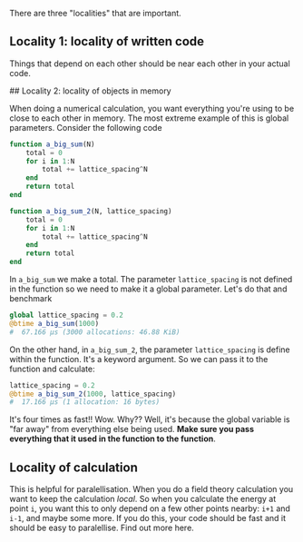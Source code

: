 There are three "localities" that are important.

## Locality 1: locality of written code

Things that depend on each other should be near each other in your actual code.

## Locality 2: locality of objects in memory

When doing a numerical calculation, you want everything you're using to be close to each other in memory.
The most extreme example of this is global parameters. Consider the following code

``` Julia
function a_big_sum(N)
    total = 0
    for i in 1:N
        total += lattice_spacing^N
    end
    return total
end

function a_big_sum_2(N, lattice_spacing)
    total = 0
    for i in 1:N
        total += lattice_spacing^N
    end
    return total
end
```

In `a_big_sum` we make a total. The parameter `lattice_spacing` is not defined in the function 
so we need to make it a global parameter. Let's do that and benchmark

```Julia
global lattice_spacing = 0.2
@btime a_big_sum(1000)
#  67.166 μs (3000 allocations: 46.88 KiB)
```

On the other hand, in `a_big_sum_2`, the parameter `lattice_spacing` is define within the
function. It's a keyword argument. So we can pass it to the function and calculate:

```Julia
lattice_spacing = 0.2
@btime a_big_sum_2(1000, lattice_spacing)
#  17.166 μs (1 allocation: 16 bytes)
```

It's four times as fast!! Wow. Why?? Well, it's because the global variable is "far away" from
everything else being used. __Make sure you pass everything that it used in the function
to the function__.

## Locality of calculation

This is helpful for paralellisation. When you do a field theory calculation you want to keep the
calculation _local_. So when you calculate the energy at point `i`, you want this to only depend
on a few other points nearby: `i+1` and `i-1`, and maybe some more. If you do this, your code
should be fast and it should be easy to paralellise. Find out more here.
